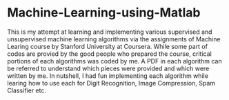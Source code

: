 # Machine-Learning-using-Matlab
This is my attempt at learning and implementing various supervised and unsupervised machine learning algorithms via the assignments of Machine Learing course by Stanford University at Coursera.
While some part of codes are provied by the good people who prepared the course, critical portions of each algorithms was coded by me. A PDF in each algorithm can be referred to understand which pieces were provided and which were written by me.
In nutshell, I had fun implementing each algorithm while learing how to use each for Digit Recognition, Image Compression, Spam Classifier etc. 

